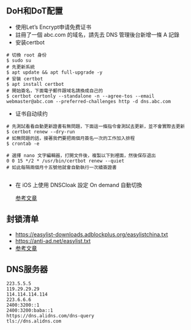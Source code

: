 
## DoH和DoT配置
- 使用Let’s Encrypt申请免费证书
- 註冊了一個 abc.com 的域名，請先去 DNS 管理後台新增一條 A 記錄
- 安装certbot

``` shell
# 切換 root 身份
$ sudo su
# 先更新系統
$ apt update && apt full-upgrade -y
# 安裝 certbot
$ apt install certbot
# 開始簽名，下面電子郵件跟域名請換成自己的
$ certbot certonly --standalone -n --agree-tos --email webmaster@abc.com --preferred-challenges http -d dns.abc.com
```
- 证书自动续约
``` shell
# 先測試看看自動更新證書有無問題，下面這一條指令會測試去更新，並不會實際去更新
$ certbot renew --dry-run
# 如無問題的話，接著我們要把兩個月簽名一次的工作加入排程
$ crontab -e

# 選擇 nano 文字編輯器，打開文件後，複製以下到裡面，然後保存退出
0 0 15 */2 * /usr/bin/certbot renew --quiet
# 如此每隔兩個月十五號他就會自動執行一次續簽證書


```
- 在 iOS 上使用 DNSCloak 設定 On demand 自動切換

    [参考文章](https://www.jkg.tw/p2660/)

## 封锁清单
- https://easylist-downloads.adblockplus.org/easylistchina.txt
- https://anti-ad.net/easylist.txt
- [参考文章](https://www.isharepc.com/27230.html)

## DNS服务器

```text
223.5.5.5
119.29.29.29
114.114.114.114
223.6.6.6
2400:3200::1
2400:3200:baba::1
https://dns.alidns.com/dns-query
tls://dns.alidns.com
```

